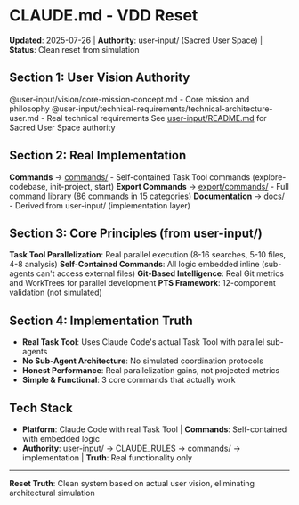 # CLAUDE.md - VDD Reset

**Updated**: 2025-07-26 | **Authority**: user-input/ (Sacred User Space) | **Status**: Clean reset from simulation

## Section 1: User Vision Authority
@user-input/vision/core-mission-concept.md - Core mission and philosophy
@user-input/technical-requirements/technical-architecture-user.md - Real technical requirements
See [user-input/README.md](user-input/README.md) for Sacred User Space authority

## Section 2: Real Implementation
**Commands** → [commands/](commands/) - Self-contained Task Tool commands (explore-codebase, init-project, start)
**Export Commands** → [export/commands/](export/commands/) - Full command library (86 commands in 15 categories)
**Documentation** → [docs/](docs/) - Derived from user-input/ (implementation layer)

## Section 3: Core Principles (from user-input/)
**Task Tool Parallelization**: Real parallel execution (8-16 searches, 5-10 files, 4-8 analysis)
**Self-Contained Commands**: All logic embedded inline (sub-agents can't access external files)
**Git-Based Intelligence**: Real Git metrics and WorkTrees for parallel development
**PTS Framework**: 12-component validation (not simulated)

## Section 4: Implementation Truth
- **Real Task Tool**: Uses Claude Code's actual Task Tool with parallel sub-agents
- **No Sub-Agent Architecture**: No simulated coordination protocols
- **Honest Performance**: Real parallelization gains, not projected metrics
- **Simple & Functional**: 3 core commands that actually work

## Tech Stack
- **Platform**: Claude Code with real Task Tool | **Commands**: Self-contained with embedded logic
- **Authority**: user-input/ → CLAUDE_RULES → commands/ → implementation | **Truth**: Real functionality only

---

**Reset Truth**: Clean system based on actual user vision, eliminating architectural simulation